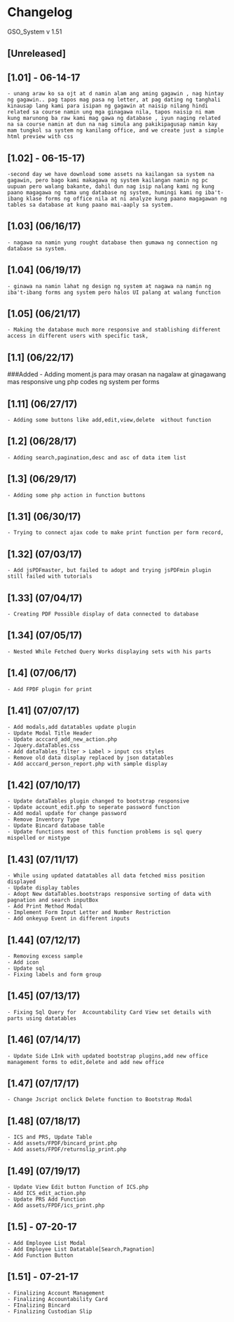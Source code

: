 # Changelog
GSO_System v 1.51
## [Unreleased]

## [1.01] - 06-14-17
	- unang araw ko sa ojt at d namin alam ang aming gagawin , nag hintay ng gagawin.. pag tapos mag pasa ng letter, at pag dating ng tanghali kinausap lang kami para isipan ng gagawin at naisip nilang hindi related sa course namin ung mga ginagawa nila, tapos naisip ni mam kung marunong ba raw kami mag gawa ng database , iyun naging related na sa course namin at dun na nag simula ang pakikipagusap namin kay mam tungkol sa system ng kanilang office, and we create just a simple html preview with css 
## [1.02] - 06-15-17)
	-second day we have download some assets na kailangan sa system na gagawin, pero bago kami makagawa ng system kailangan namin ng pc uupuan pero walang bakante, dahil dun nag isip nalang kami ng kung paano magagawa ng tama ung database ng system, humingi kami ng iba't-ibang klase forms ng office nila at ni analyze kung paano magagawan ng tables sa database at kung paano mai-aaply sa system.  
## [1.03] (06/16/17)
	- nagawa na namin yung rought database then gumawa ng connection ng database sa system.
## [1.04] (06/19/17)
	- ginawa na namin lahat ng design ng system at nagawa na namin ng iba't-ibang forms ang system pero halos UI palang at walang function
## [1.05] (06/21/17)
	- Making the database much more responsive and stablishing different access in different users with specific task,
## [1.1] (06/22/17)
###Added
	- Adding moment.js para may orasan na nagalaw  at ginagawang mas responsive ung php codes ng system per forms
## [1.11] (06/27/17)
	- Adding some buttons like add,edit,view,delete  without function
## [1.2] (06/28/17)
	- Adding search,pagination,desc and asc of data item list
## [1.3] (06/29/17)
	- Adding some php action in function buttons 
## [1.31] (06/30/17)
	- Trying to connect ajax code to make print function per form record,
## [1.32] (07/03/17)
	- Add jsPDFmaster, but failed to adopt and trying jsPDFmin plugin still failed with tutorials
## [1.33] (07/04/17)
	- Creating PDF Possible display of data connected to database 
## [1.34] (07/05/17)
	- Nested While Fetched Query Works displaying sets with his parts  
## [1.4] (07/06/17)
	- Add FPDF plugin for print 
## [1.41] (07/07/17)
	- Add modals,add datatables update plugin
	- Update Modal Title Header
	- Update acccard_add_new_action.php
	- Jquery.dataTables.css
	- Add dataTables_filter > Label > input css styles
	- Remove old data display replaced by json datatables
	- Add acccard_person_report.php with sample display 
## [1.42] (07/10/17)
	- Update dataTables plugin changed to bootstrap responsive
	- Update account_edit.php to seperate password function
	- Add modal update for change password
	- Remove Inventory Type
	- Update Bincard database table
	- Update functions most of this function problems is sql query mispelled or mistype 
## [1.43] (07/11/17)
	- While using updated datatables all data fetched miss position displayed
	- Update display tables 
	- Adopt New dataTables.bootstraps responsive sorting of data with pagnation and search inputBox
	- Add Print Method Modal
	- Implement Form Input Letter and Number Restriction 
	- Add onkeyup Event in different inputs
## [1.44] (07/12/17)
	- Removing excess sample
	- Add icon
	- Update sql
	- Fixing labels and form group
## [1.45] (07/13/17)
	- Fixing Sql Query for  Accountability Card View set details with parts using datatables
## [1.46] (07/14/17)
	- Update Side LInk with updated bootstrap plugins,add new office management forms to edit,delete and add new office
## [1.47] (07/17/17)
	- Change Jscript onclick Delete function to Bootstrap Modal
## [1.48] (07/18/17)
	- ICS and PRS, Update Table 
	- Add assets/FPDF/bincard_print.php
	- Add assets/FPDF/returnslip_print.php
## [1.49] (07/19/17)
	- Update View Edit button Function of ICS.php
	- Add ICS_edit_action.php
	- Update PRS Add Function
	- Add assets/FPDF/ics_print.php
## [1.5] - 07-20-17
	- Add Employee List Modal
	- Add Employee List Datatable[Search,Pagnation]
	- Add Function Button
## [1.51] - 07-21-17
	- Finalizing Account Management
	- Finalizing Accountability Card
	- FInalizing Bincard
	- Finalizing Custodian Slip